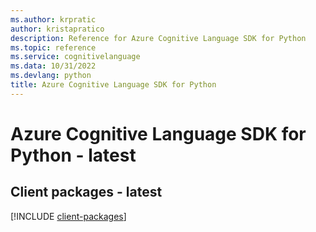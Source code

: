 ```yaml
---
ms.author: krpratic
author: kristapratico
description: Reference for Azure Cognitive Language SDK for Python
ms.topic: reference
ms.service: cognitivelanguage
ms.data: 10/31/2022
ms.devlang: python
title: Azure Cognitive Language SDK for Python
---
```

# Azure Cognitive Language SDK for Python - latest

## Client packages - latest
[!INCLUDE [client-packages](cognitive-language-client-index.md)]